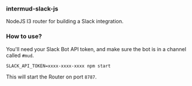 ### intermud-slack-js

NodeJS I3 router for building a Slack integration.

### How to use?

You'll need your Slack Bot API token, and make sure the bot is in a channel called `#mud`.

`SLACK_API_TOKEN=xxxx-xxxx-xxxx npm start`

This will start the Router on port `8787`.

